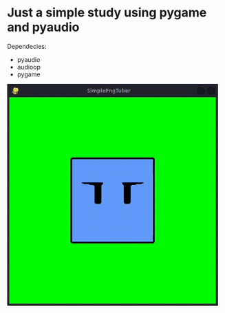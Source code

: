 # Just a simple study using pygame and pyaudio
Dependecies:
- pyaudio
- audioop
- pygame


![Just a block image that change when I talk](./repoGif.gif)

